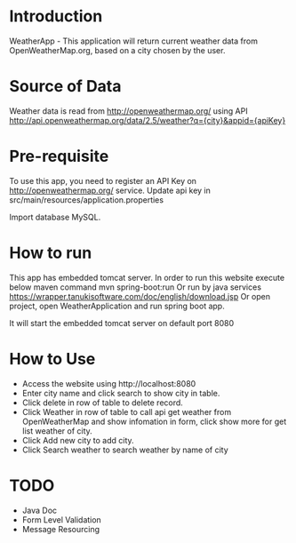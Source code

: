 # Introduction
WeatherApp - This application will return current weather data from OpenWeatherMap.org, based on a city chosen by the user.

# Source of Data
Weather data is read from http://openweathermap.org/ using API http://api.openweathermap.org/data/2.5/weather?q={city}&appid={apiKey}

# Pre-requisite
To use this app, you need to register an API Key on http://openweathermap.org/ service.
Update api key in src/main/resources/application.properties

Import database MySQL.

# How to run
This app has embedded tomcat server. In order to run this website execute below maven command
mvn spring-boot:run
Or run by java services https://wrapper.tanukisoftware.com/doc/english/download.jsp
Or open project, open WeatherApplication and run spring boot app.

It will start the embedded tomcat server on default port 8080

# How to Use
- Access the website using http://localhost:8080
- Enter city name and click search to show city in table.
- Click delete in row of table to delete record.
- Click Weather in row of table to call api get weather from OpenWeatherMap and show infomation in form, click show more for get list weather of city.
- Click Add new city to add city.
- Click Search weather to search weather by name of city


# TODO
- Java Doc
- Form Level Validation
- Message Resourcing
